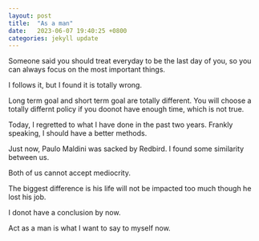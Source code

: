 ```yaml
---
layout: post
title:  "As a man"
date:   2023-06-07 19:40:25 +0800
categories: jekyll update
---
```


Someone said you should treat everyday to be the last day of you, so you can always focus on the most important things.

I follows it, but I found it is totally wrong.

Long term goal and short term goal are totally different. You will choose a totally differnt policy if you doonot have enough time, which is not true.


Today, I regretted to what I have done in the past two years. Frankly speaking, I should have a better methods.

Just now, Paulo Maldini was sacked by Redbird. I found some similarity between us.

Both of us cannot accept mediocrity.

The biggest difference is his life will not be impacted too much though he lost his job.

I donot have a conclusion by now.

Act as a man is what I want to say to myself now.
